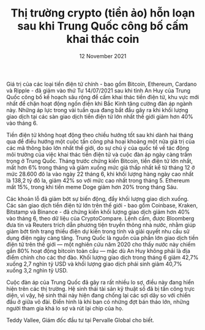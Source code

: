 ﻿---
title: Thị trường crypto (tiền ảo) hỗn loạn sau khi Trung Quốc công bố cấm khai thác coin
date: 12 November 2021
description: I am a description of a great article
img: /images/article/crypto_crashing_after_china_vowed_to_crackdown_crypto_mining.png
alt: Thị trường crypto (tiền ảo) hỗn loạn sau khi Trung Quốc công bố cấm khai thác coin
tags: 
  - Hashtag 1
  - Hashtag 2
  - Hashtag 3
  - Hashtag 4
  - Hashtag 5
  - Hashtag 6
---

Giá trị của các loại tiền điện tử chính - bao gồm Bitcoin, Ethereum, Cardano và Ripple - đã giảm vào thứ Tư 14/07/2021 sau khi tỉnh An Huy của Trung Quốc công bố kế hoạch sâu rộng để cấm khai thác tiền điện tử, khu vực mới nhất để chặn hoạt động ngốn điện khi Bắc Kinh tăng cường đàn áp ngành này. Những áp lực trong vài tuần qua đang bắt đầu gây ra khi khối lượng giao dịch tại các sàn giao dịch tiền điện tử lớn nhất thế giới giảm hơn 40% vào tháng 6.

Tiền điện tử không hoạt động theo chiều hướng tốt sau khi dành hai tháng qua để điều hướng một cuộc tấn công phá hoại khoảng một nửa giá trị của các mã thông báo lớn nhất thế giới, do sự chú ý của quốc tế về tác động môi trường của việc khai thác tiền điện tử và cuộc đàn áp ngày càng trầm trọng ở Trung Quốc. Tháng trước chứng kiến Bitcoin, tiền điện tử lớn nhất, mất hơn 6% trong tháng và giảm xuống mức giá thấp nhất kể từ tháng 12 ở mức 28.600 đô la vào ngày 22 tháng 6, khi khối lượng hàng ngày cao nhất là 138,2 tỷ đô la, giảm 42% so với mức cao nhất trong tháng 5. Ethereum mất 15%, trong khi tiền meme Doge giảm hơn 20% trong tháng Sáu.

Các khoản lỗ đã giảm bớt sự biến động, đẩy khối lượng giao dịch xuống. Các sàn giao dịch tiền điện tử lớn trên thế giới - bao gồm Coinbase, Kraken, Bitstamp và Binance - đã chứng kiến khối lượng giao dịch giảm hơn 40% vào tháng 6, theo dữ liệu của CryptoCompare. Lệnh cấm, được Bloomberg đưa tin và Reuters trích dẫn phương tiện truyền thông nhà nước, nhằm giúp giảm bớt tình trạng thiếu điện dự kiến trong tỉnh và giải quyết nhu cầu sử dụng điện ngày càng tăng.
Trung Quốc là nguồn của phần lớn giao dịch tiền điện tử trên thế giới — một nghiên cứu năm 2020 cho thấy nước này chiếm gần 80% hoạt động bitcoin toàn cầu — mặc dù An Huy không phải là địa điểm chính cho các thợ đào. Khối lượng giao dịch trong tháng 6 giảm 42,7% xuống 2,7 nghìn tỷ USD và khối lượng giao dịch phái sinh giảm 40,7% xuống 3,2 nghìn tỷ USD.

Cuộc đàn áp của Trung Quốc đã gây ra rất nhiều lo sợ, điều này đang hiển hiện trên các thị trường. Hệ sinh thái tài sản kỹ thuật số đã bị tấn công trực diện, vì vậy, hệ sinh thái này hiện đang chống lại các sợi dây so với chiến đấu ở giữa võ đài. Điển hình là khi bạn có những đợt bán tháo lớn, những người tham gia khá lo sợ và rút lại chip của họ.

Teddy Vallee, Giám đốc đầu tư tại Pervalle Global cho biết.

